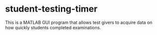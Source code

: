 # student-testing-timer
This is a MATLAB GUI program that allows test givers to acquire data on how quickly students completed examinations.
